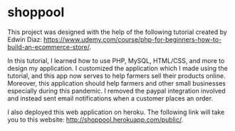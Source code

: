# shoppool

This project was designed with the help of the following tutorial created by Edwin Diaz: https://www.udemy.com/course/php-for-beginners-how-to-build-an-ecommerce-store/.

In this tutorial, I learned how to use PHP, MySQL, HTML/CSS, and more to design my application. I customized the application which I made using the tutorial, and this app now serves to help farmers sell their products online. Moreover, this application should help farmers and other small businesses especially during this pandemic. I removed the paypal integration involved and instead sent email notifications when a customer places an order.

I also deployed this web application on heroku. The following link will take you to this website: http://shoppool.herokuapp.com/public/.
